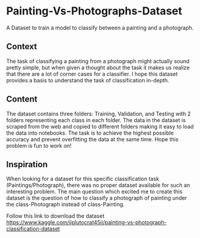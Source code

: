 # Painting-Vs-Photographs-Dataset
A Dataset to train a model to classify between a painting and a photograph.



## Context
The task of classifying a painting from a photograph might actually sound pretty simple, but when given a thought about the task it makes us realize that there are a lot of corner cases for a classifier. I hope this dataset provides a basis to understand the task of classification in-depth.

## Content
The dataset contains three folders: Training, Validation, and Testing with 2 folders representing each class in each folder. The data in the dataset is scraped from the web and copied to different folders making it easy to load the data into notebooks. The task is to achieve the highest possible accuracy and prevent overfitting the data at the same time. Hope this problem is fun to work on!

## Inspiration
When looking for a dataset for this specific classification task (Paintings/Photograph), there was no proper dataset available for such an interesting problem. The main question which excited me to create this dataset is the question of how to classify a photograph of painting under the class-Photograph instead of class-Painting.

Follow this link to download the dataset<br>
https://www.kaggle.com/iiplutocrat45ii/painting-vs-photograph-classification-dataset

